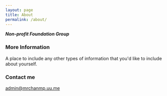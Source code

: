 ```yaml
---
layout: page
title: About
permalink: /about/
---
```


**_Non-profit Foundation Group_**

### More Information

A place to include any other types of information that you'd like to include about yourself.

### Contact me

[admin@mrchanmp.uu.me](mailto:admin@mrchanmp.uu.me)
